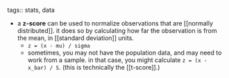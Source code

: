 tags:: stats, data

- a **z-score** can be used to normalize observations that are [[normally distributed]]. it does so by calculating how far the observation is from the mean, in [[standard deviation]] units.
	- `z = (x - mu) / sigma`
	- sometimes, you may not have the population data, and may need to work from a sample. in that case, you might calculate `z = (x - x_bar) / S`. (this is technically the [[t-score]].)